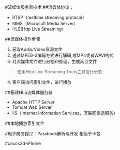 
#流媒体服务器技术
##流媒体协议：
- RTSP（realtime streaming protocol）
- MMS（Microsoft Media Server）
- HLS(Http Live Streaming)

##流媒体操作步骤
1. 获取Audio/Video资源文件
2. 通过MPEG-2编码方式进行解码,成MP4或者WAVI格式
3. 对流媒体文件进行分割和处理，生成索引文件
>使用Http Live Streaming Tools工具进行分割

4. 客户端访问索引文件，进行播放

##搭建HLS流媒体服务器
- Apache HTTP Server
- Tomcat Web Server
- IIS（Internet Information Services，互联网信息服务）

##本地播放索引文件


#电子商务探讨：Passbook解析与开发
相当于卡包


#cocos2d-iPhone

